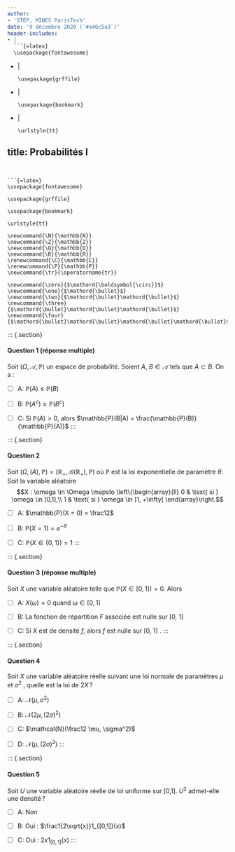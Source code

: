 ```yaml
---
author:
- 'STEP, MINES ParisTech'
date: '9 décembre 2020 (`#a46c5a3`)'
header-includes:
- |
  ```{=latex}
  \usepackage{fontawesome}
  ```
- |
  ```{=latex}
  \usepackage{grffile}
  ```
- |
  ```{=latex}
  \usepackage{bookmark}
  ```
- |
  ```{=latex}
  \urlstyle{tt}
  ```
title: Probabilités I
---
```


```{=latex}
\usepackage{fontawesome}
```

```{=latex}
\usepackage{grffile}
```

```{=latex}
\usepackage{bookmark}
```

```{=latex}
\urlstyle{tt}
```

```{=tex}
\newcommand{\N}{\mathbb{N}}
\newcommand{\Z}{\mathbb{Z}}
\newcommand{\Q}{\mathbb{Q}}
\newcommand{\R}{\mathbb{R}}
\renewcommand{\C}{\mathbb{C}}
\renewcommand{\P}{\mathbb{P}}
\newcommand{\tr}{\operatorname{tr}}
```
```{=tex}
\newcommand{\zero}{$\mathord{\boldsymbol{\circ}}$}
\newcommand{\one}{$\mathord{\bullet}$}
\newcommand{\two}{$\mathord{\bullet}\mathord{\bullet}$}
\newcommand{\three}{$\mathord{\bullet}\mathord{\bullet}\mathord{\bullet}$}
\newcommand{\four}{$\mathord{\bullet}\mathord{\bullet}\mathord{\bullet}\mathord{\bullet}$}
```
::: {.section}
#### Question 1 (réponse multiple)

Soit $(\Omega, \mathcal{A}, \mathbb{P})$ un espace de probabilité.
Soient $A$, $B \in \mathcal{A}$ tels que $A \subset B$. On a :

-   [ ] A: $\mathbb{P}(A) \leq \mathbb{P}(B)$

-   [ ] B: $\mathbb{P}(A^c) \geq \mathbb{P}(B^c)$

-   [ ] C: Si $\mathbb{P}(A) >0$, alors
    $\mathbb{P}(B|A) = \frac{\mathbb{P}(B)}{\mathbb{P}(A)}$
:::

::: {.section}
#### Question 2

Soit
$(\Omega, \mathcal(A), \mathbb{P}) = (\mathbb{R}_+,\mathcal{B}(\mathbb{R}_+),\mathbb{P})$
où $\mathbb{P}$ est la loi exponentielle de paramètre $\theta$. Soit la
variable aléatoire
$$X : \omega \in \Omega \mapsto \left\{\begin{array}{ll}
0 & \text{ si } \omega \in [0,1],\\
1 & \text{ si } \omega \in ]1, +\infty[
\end{array}\right.$$

-   [ ] A: $\mathbb{P}(X = 0) = \frac12$

-   [ ] B: $\mathbb{P}(X = 1) = e^{-\theta}$

-   [ ] C: $\mathbb{P}(X \in \{0,1\}) = 1$
:::

::: {.section}
#### Question 3 (réponse multiple)

Soit $X$ une variable aléatoire telle que
$\mathbb{P}(X \in [0, 1]) = 0$. Alors

-   [ ] A: $X(\omega) = 0$ quand $\omega \in [0, 1]$

-   [ ] B: La fonction de répartition $F$ associée est nulle sur \[0,
    1\]

-   [ ] C: Si $X$ est de densité $f$, alors $f$ est nulle sur \[0, 1\] .
:::

::: {.section}
#### Question 4

Soit $X$ une variable aléatoire réelle suivant une loi normale de
paramètres $\mu$ et $\sigma^2$ , quelle est la loi de $2X$ ?

-   [ ] A: $\mathcal{N}(\mu, \sigma^2)$

-   [ ] B: $\mathcal{N}(2\mu, (2\sigma)^2)$

-   [ ] C: $\mathcal{N}(\frac12 \mu, \sigma^2)$

-   [ ] D: $\mathcal{N}(\mu, (2\sigma)^2)$
:::

::: {.section}
#### Question 5

Soit $U$ une variable aléatoire réelle de loi uniforme sur \[0,1\].
$U^2$ admet-elle une densité ?

-   [ ] A: Non

-   [ ] B: Oui : $\frac1{2\sqrt{x}}1_{[0,1]}(x)$

-   [ ] C: Oui : $2x 1_{[0,1]}(x)$
:::
